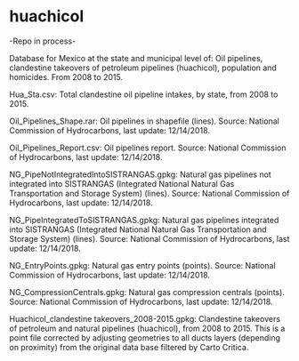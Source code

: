 # huachicol

-Repo in process-

Database for Mexico at the state and municipal level of: Oil pipelines, clandestine takeovers of petroleum pipelines (huachicol), population and homicides. From 2008 to 2015.

Hua_Sta.csv: Total clandestine oil pipeline intakes, by state, from 2008 to 2015.

Oil_Pipelines_Shape.rar: Oil pipelines in shapefile (lines). Source: National Commission of Hydrocarbons, last update: 12/14/2018.

Oil_Pipelines_Report.csv: Oil pipelines report. Source: National Commission of Hydrocarbons, last update: 12/14/2018.

NG_PipeNotIntegratedIntoSISTRANGAS.gpkg: Natural gas pipelines not integrated into SISTRANGAS (Integrated National Natural Gas Transportation and Storage System) (lines). Source: National Commission of Hydrocarbons, last update: 12/14/2018.

NG_PipeIntegratedToSISTRANGAS.gpkg: Natural gas pipelines integrated into SISTRANGAS (Integrated National Natural Gas Transportation and Storage System) (lines). Source: National Commission of Hydrocarbons, last update: 12/14/2018.

NG_EntryPoints.gpkg: Natural gas entry points (points). Source: National Commission of Hydrocarbons, last update: 12/14/2018.

NG_CompressionCentrals.gpkg: Natural gas compression centrals (points). Source: National Commission of Hydrocarbons, last update: 12/14/2018.

Huachicol_clandestine takeovers_2008-2015.gpkg: Clandestine takeovers of petroleum and natural pipelines (huachicol), from 2008 to 2015. This is a point file corrected by adjusting geometries to all ducts layers (depending on proximity) from the original data base filtered by Carto Critica.
